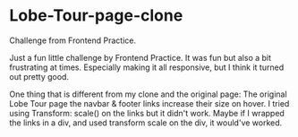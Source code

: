 # Lobe-Tour-page-clone
Challenge from Frontend Practice.

Just a fun little challenge by Frontend Practice. It was fun but also a bit frustrating at times. Especially making it all responsive, but I think it turned out pretty good.

One thing that is different from my clone and the original page: The original Lobe Tour page the navbar & footer links increase their size on hover. I tried using Transform: scale() on the links but it didn't work. Maybe if I wrapped the links in a div, and used transform scale on the div, it would've worked.
